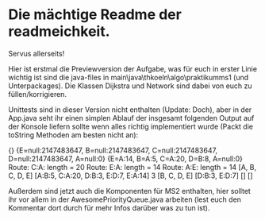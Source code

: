 # Die mächtige Readme der readmeichkeit.

Servus allerseits!

Hier ist erstmal die Previewversion der Aufgabe, was für euch in erster Linie wichtig ist sind
die java-files in main\java\thkoeln\algo\praktikumms1 (und Unterpackages). Die Klassen
Dijkstra und Network sind dabei von euch zu füllen/korrigieren.

Unittests sind in dieser Version nicht enthalten (Update: Doch), aber in der App.java seht ihr
einen simplen Ablauf der insgesamt folgenden Output auf der Konsole liefern sollte wenn alles
richtig implementiert wurde (Packt die toString Methoden am besten nicht an):

{}
{E=null:2147483647, B=null:2147483647, C=null:2147483647, D=null:2147483647, A=null:0}
{E=A:14, B=A:5, C=A:20, D=B:8, A=null:0}
Route: C:A: length = 20
Route: E:A: length = 14
Route: A:E: length = 14
[A, B, C, D, E]
[A:B:5, C:A:20, D:B:3, E:D:7, E:A:14]
3
[B, C, D, E]
[D:B:3, E:D:7]
[]
[]

Außerdem sind jetzt auch die Komponenten für MS2 enthalten, hier solltet ihr vor allem in der
AwesomePriorityQueue.java arbeiten (lest euch den Kommentar dort durch für mehr Infos darüber
was zu tun ist).
